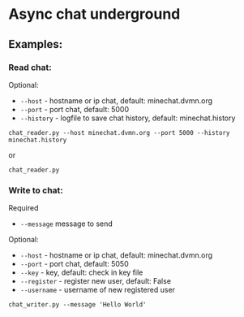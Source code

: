 # Async chat underground

## Examples:

### Read chat:

Optional:
- `--host` - hostname or ip chat, default: minechat.dvmn.org
- `--port` - port chat, default: 5000
- `--history` - logfile to save chat history, default: minechat.history

```
chat_reader.py --host minechat.dvmn.org --port 5000 --history minechat.history
```
or
```
chat_reader.py
```

### Write to chat:
Required
- `--message` message to send

Optional:
- `--host` - hostname or ip chat, default: minechat.dvmn.org
- `--port` - port chat, default: 5050
- `--key` - key, default: check in key file
- `--register` - register new user, default: False
- `--username` - username of new registered user
    
```
chat_writer.py --message 'Hello World'
```
